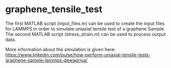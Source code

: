 # graphene_tensile_test
The first MATLAB script (input_files.m) can be used to create the input files for LAMMPS in order to simulate uniaxial tensile test of a graphene Sample.
The second MATLAB script (stress_strain.m) can be used to process output data.

More information about the simulation is given here: https://www.linkedin.com/pulse/how-perform-uniaxial-tensile-tests-graphene-sample-lammps-dewapriya/

